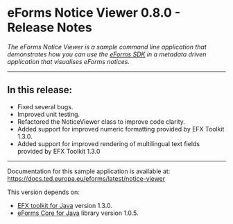 # eForms Notice Viewer 0.8.0 - Release Notes

_The eForms Notice Viewer is a sample command line application that demonstrates how you can use the [eForms SDK](https://github.com/OP-TED/eForms-SDK) in a metadata driven application that visualises eForms notices._

---
## In this release:

- Fixed several bugs.
- Improved unit testing.
- Refactored the NoticeViewer class to improve code clarity.
- Added support for improved numeric formatting provided by EFX Toolkit 1.3.0.
- Added support for improved rendering of multilingual text fields provided by EFX Toolkit 1.3.0

--- 

Documentation for this sample application is available at: https://docs.ted.europa.eu/eforms/latest/notice-viewer

This version depends on:
 - [EFX toolkit for Java](https://github.com/OP-TED/efx-toolkit-java) version 1.3.0.
 - [eForms Core for Java](https://github.com/OP-TED/eforms-core-java) library version 1.0.5.

